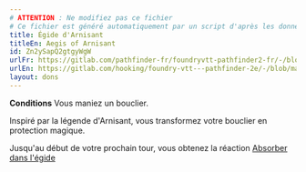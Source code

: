 ```yaml
---
# ATTENTION : Ne modifiez pas ce fichier
# Ce fichier est généré automatiquement par un script d'après les données du module Foundry VTT officiel et de sa traduction
title: Égide d'Arnisant
titleEn: Aegis of Arnisant
id: Zn2ySapQ2gtgyWgW
urlFr: https://gitlab.com/pathfinder-fr/foundryvtt-pathfinder2-fr/-/blob/master/data/feats/Zn2ySapQ2gtgyWgW.htm
urlEn: https://gitlab.com/hooking/foundry-vtt---pathfinder-2e/-/blob/master/packs/data/feats.db/aegis-of-arnisant.json
layout: dons
---
```

**Conditions** Vous maniez un bouclier.

Inspiré par la légende d'Arnisant, vous transformez votre bouclier en protection magique.

Jusqu'au début de votre prochain tour, vous obtenez la réaction [Absorber dans l'égide](../actions/absorber-dans-l-égide.md)
